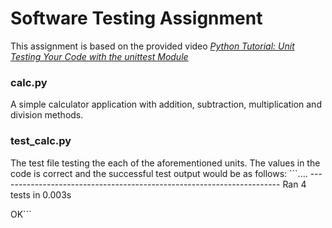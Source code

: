 # Software Testing Assignment
This assignment is based on the provided video <i><a href="https://www.youtube.com/watch?v=6tNS--WetLI">Python Tutorial: Unit Testing Your Code with the unittest Module</a></i>

<h3>calc.py</h3>
A simple calculator application with addition, subtraction, multiplication and division methods.

<h3>test_calc.py</h3>
The test file testing the each of the aforementioned units.
The values in the code is correct and the successful test output would be as follows:
```....
----------------------------------------------------------------------
Ran 4 tests in 0.003s

OK```
